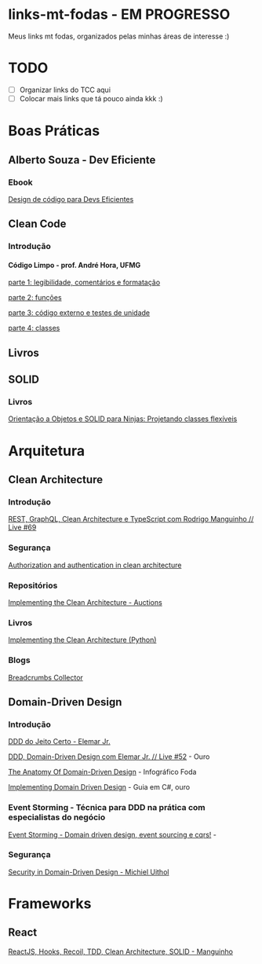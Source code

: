 # links-mt-fodas - EM PROGRESSO
Meus links mt fodas, organizados pelas minhas áreas de interesse :)

# TODO
- [ ] Organizar links do TCC aqui 
- [ ] Colocar mais links que tá pouco ainda kkk :)

# Boas Práticas

## Alberto Souza - Dev Eficiente
### Ebook
[Design de código para 
Devs Eficientes](https://deveficiente.com/ebook)

## Clean Code

### Introdução
#### Código Limpo - prof. André Hora, UFMG

[parte 1: legibilidade, comentários e formatação](https://homepages.dcc.ufmg.br/~andrehora/teaching/es2/8-codigo-limpo-parte-1.pdf)

[parte 2: funções](https://homepages.dcc.ufmg.br/~andrehora/teaching/es2/9-codigo-limpo-parte-2.pdf)

[parte 3: código externo e testes de unidade](https://homepages.dcc.ufmg.br/~andrehora/teaching/es2/10-codigo-limpo-parte-3.pdf)

[parte 4: classes](https://homepages.dcc.ufmg.br/~andrehora/teaching/es2/11-codigo-limpo-parte-4.pdf)

## Livros


## SOLID

### Livros

[Orientação a Objetos e SOLID para Ninjas: Projetando classes flexíveis ](https://www.casadocodigo.com.br/products/livro-oo-solid)
# Arquitetura
## Clean Architecture

### Introdução

[REST, GraphQL, Clean Architecture e TypeScript com Rodrigo Manguinho // Live #69](https://www.youtube.com/watch?v=P0gpCCA8ZPs)

### Segurança
[Authorization and authentication in clean architecture](https://lessthan12ms.com/authorization-and-authentication-in-clean-architecture.html#authorization)

### Repositórios

[Implementing the Clean Architecture - Auctions](https://github.com/Enforcer/clean-architecture)
### Livros

[Implementing the Clean Architecture (Python)](https://leanpub.com/implementing-the-clean-architecture)

### Blogs

[Breadcrumbs Collector](https://breadcrumbscollector.tech/)
## Domain-Driven Design

### Introdução

[DDD do Jeito Certo - Elemar Jr.](https://www.youtube.com/watch?v=2X9Q97u4tUg&list=PLkpjQs-GfEMN8CHp7tIQqg6JFowrIX9ve)

[DDD, Domain-Driven Design com Elemar Jr. // Live #52](https://www.youtube.com/watch?v=NsQnmmIykoE) - Ouro

[The Anatomy Of Domain-Driven Design](https://leanpub.com/theanatomyofdomain-drivendesign) - Infográfico Foda

[Implementing Domain Driven Design](https://docs.abp.io/en/abp/4.0/Domain-Driven-Design-Implementation-Guide) - Guia em C#, ouro

### Event Storming - Técnica para DDD na prática com especialistas do negócio

[Event Storming - Domain driven design, event sourcing e cqrs!](https://www.youtube.com/watch?v=s8cvn2TUXoM) - 

### Segurança

[Security in Domain-Driven Design - Michiel Uithol](https://www.utwente.nl/en/eemcs/trese/graduation_projects/2008/Uithol.pdf)


# Frameworks

## React
[ReactJS, Hooks, Recoil, TDD, Clean Architecture, SOLID - Manguinho](https://www.udemy.com/course/react-com-mango/?couponCode=94FEF911E91AA808E306)